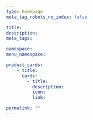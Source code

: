 ```yaml
---
type: homepage
meta_tag_robots_no_index: false

title:
description:
meta_tags:

namespace:
menu_namespace:

product_cards:
    - title:
      cards:
        - title:
          description:
          icon:
          link:

permalink: ""
---
```

